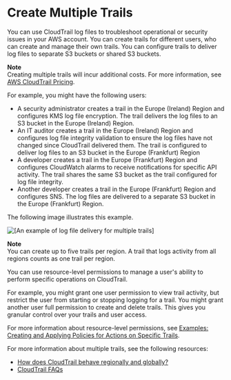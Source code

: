 # Create Multiple Trails<a name="create-multiple-trails"></a>

You can use CloudTrail log files to troubleshoot operational or security issues in your AWS account\. You can create trails for different users, who can create and manage their own trails\. You can configure trails to deliver log files to separate S3 buckets or shared S3 buckets\. 

**Note**  
Creating multiple trails will incur additional costs\. For more information, see [AWS CloudTrail Pricing](https://aws.amazon.com/cloudtrail/pricing/)\. 

For example, you might have the following users:
+ A security administrator creates a trail in the Europe \(Ireland\) Region and configures KMS log file encryption\. The trail delivers the log files to an S3 bucket in the Europe \(Ireland\) Region\.
+ An IT auditor creates a trail in the Europe \(Ireland\) Region and configures log file integrity validation to ensure the log files have not changed since CloudTrail delivered them\. The trail is configured to deliver log files to an S3 bucket in the Europe \(Frankfurt\) Region
+ A developer creates a trail in the Europe \(Frankfurt\) Region and configures CloudWatch alarms to receive notifications for specific API activity\. The trail shares the same S3 bucket as the trail configured for log file integrity\.
+ Another developer creates a trail in the Europe \(Frankfurt\) Region and configures SNS\. The log files are delivered to a separate S3 bucket in the Europe \(Frankfurt\) Region\.

The following image illustrates this example\.

![\[An example of log file delivery for multiple trails\]](http://docs.aws.amazon.com/awscloudtrail/latest/userguide/images/eu-shared-01.png)

**Note**  
You can create up to five trails per region\. A trail that logs activity from all regions counts as one trail per region\.

You can use resource\-level permissions to manage a user's ability to perform specific operations on CloudTrail\.

For example, you might grant one user permission to view trail activity, but restrict the user from starting or stopping logging for a trail\. You might grant another user full permission to create and delete trails\. This gives you granular control over your trails and user access\.

For more information about resource\-level permissions, see [Examples: Creating and Applying Policies for Actions on Specific Trails](security_iam_id-based-policy-examples.md#grant-custom-permissions-for-cloudtrail-users-resource-level)\. 

For more information about multiple trails, see the following resources:
+ [How does CloudTrail behave regionally and globally?](cloudtrail-concepts.md#cloudtrail-concepts-regional-and-global-services)
+  [CloudTrail FAQs](https://aws.amazon.com/cloudtrail/faqs/) 